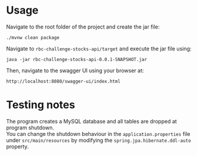 # Usage
Navigate to the root folder of the project and create the jar file:<br>

```
./mvnw clean package
```

Navigate to `rbc-challenge-stocks-api/target` and execute the jar file using: <br>

```
java -jar rbc-challenge-stocks-api-0.0.1-SNAPSHOT.jar
```

Then, navigate to the swagger UI using your browser at: <br>

```
http://localhost:8080/swagger-ui/index.html
```

# Testing notes
The program creates a MySQL database and all tables are dropped at program shutdown.<br>
You can change the shutdown behaviour in the `application.properties` file under `src/main/resources` by modifying the `spring.jpa.hibernate.ddl-auto` property.
